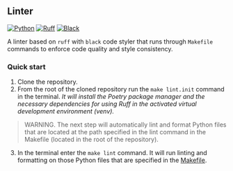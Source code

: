 ## Linter

[![Python](https://img.shields.io/badge/Python_3.12-111?logo=python)](https://docs.python.org/3.12/)
[![Ruff](https://img.shields.io/endpoint?url=https://raw.githubusercontent.com/astral-sh/ruff/main/assets/badge/v2.json)](https://github.com/astral-sh/ruff)
[![Black](https://img.shields.io/badge/Black-000?logo=black)](https://github.com/psf/black)


A linter based on `ruff` with `black` code styler that runs through `Makefile` commands to enforce code quality and style consistency.

### Quick start

1. Clone the repository.
2. From the root of the cloned repository run the `make lint.init` command in the terminal. _It will install the Poetry package manager and the necessary dependencies for using Ruff in the activated virtual development environment (venv)._

> WARNING. The next step will automatically lint and format Python files that are located at the path specified in the lint command in the Makefile (located in the root of the repository).

3. In the terminal enter the `make lint` command. It will run linting and formatting on those Python files that are specified in the [Makefile](Makefile).